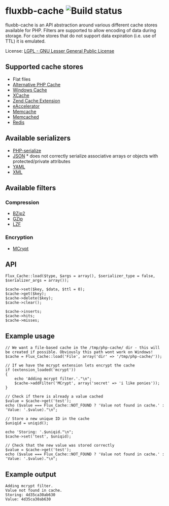 # fluxbb-cache ![Build status](https://secure.travis-ci.org/fluxbb/cache.png?branch=master)
fluxbb-cache is an API abstraction around various different cache stores available for PHP. Filters are supported to allow encoding of data during storage.
For cache stores that do not support data expiration (i.e. use of TTL) it is emulated.

License: [LGPL - GNU Lesser General Public License](http://www.gnu.org/licenses/lgpl.html)

## Supported cache stores
 * Flat files
 * [Alternative PHP Cache](http://uk2.php.net/manual/en/book.apc.php)
 * [Windows Cache](http://uk2.php.net/manual/en/book.wincache.php)
 * [XCache](http://xcache.lighttpd.net)
 * [Zend Cache Extension](http://files.zend.com/help/Zend-Platform/zend_cache_api.htm)
 * [eAccelerator](http://eaccelerator.net)
 * [Memcache](http://uk2.php.net/manual/en/book.memcache.php)
 * [Memcached](http://uk2.php.net/manual/en/book.memcached.php)
 * [Redis](http://github.com/owlient/phpredis)

## Available serializers
 * [PHP-serialize](http://uk2.php.net/manual/en/function.serialize.php)
 * [JSON](http://uk2.php.net/manual/en/book.json.php) * does not correctly serialize associative arrays or objects with protected/private attributes
 * [YAML](http://uk2.php.net/manual/en/book.yaml.php)
 * [XML](http://pear.php.net/package/XML_Serializer/)

## Available filters
### Compression
 * [BZip2](http://uk2.php.net/manual/en/book.bzip2.php)
 * [GZip](http://uk2.php.net/manual/en/book.zlib.php)
 * [LZF](http://uk2.php.net/manual/en/book.lzf.php)

### Encryption
 * [MCrypt](http://uk2.php.net/manual/en/book.mcrypt.php)

## API
	Flux_Cache::load($type, $args = array(), $serializer_type = false, $serializer_args = array());

	$cache->set($key, $data, $ttl = 0);
	$cache->get($key);
	$cache->delete($key);
	$cache->clear();

	$cache->inserts;
	$cache->hits;
	$cache->misses;

## Example usage
	// We want a file-based cache in the /tmp/php-cache/ dir - this will be created if possible. Obviously this path wont work on Windows!
	$cache = Flux_Cache::load('File', array('dir' => '/tmp/php-cache/'));

	// If we have the mcrypt extension lets encrypt the cache
	if (extension_loaded('mcrypt'))
	{
		echo 'Adding mcrypt filter.'."\n";
		$cache->addFilter('MCrypt', array('secret' => 'i like ponies'));
	}

	// Check if there is already a value cached
	$value = $cache->get('test');
	echo ($value === Flux_Cache::NOT_FOUND ? 'Value not found in cache.' : 'Value: '.$value)."\n";

	// Store a new unique ID in the cache
	$uniqid = uniqid();

	echo 'Storing: '.$uniqid."\n";
	$cache->set('test', $uniqid);

	// Check that the new value was stored correctly
	$value = $cache->get('test');
	echo ($value === Flux_Cache::NOT_FOUND ? 'Value not found in cache.' : 'Value: '.$value)."\n";

## Example output
	Adding mcrypt filter.
	Value not found in cache.
	Storing: 4d35ca30ab630
	Value: 4d35ca30ab630
